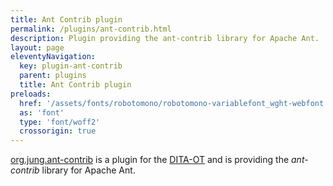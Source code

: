 ```yaml
---
title: Ant Contrib plugin
permalink: /plugins/ant-contrib.html
description: Plugin providing the ant-contrib library for Apache Ant.
layout: page
eleventyNavigation:
  key: plugin-ant-contrib
  parent: plugins
  title: Ant Contrib plugin
preloads:
  href: '/assets/fonts/robotomono/robotomono-variablefont_wght-webfont.woff2'
  as: 'font'
  type: 'font/woff2'
  crossorigin: true
---
```



[org.jung.ant-contrib](https://github.com/stefan-jung/org.jung.ant-contrib) is a plugin for the [DITA-OT](https://www.dita-ot.org/) and is providing the *ant-contrib* library for Apache Ant.